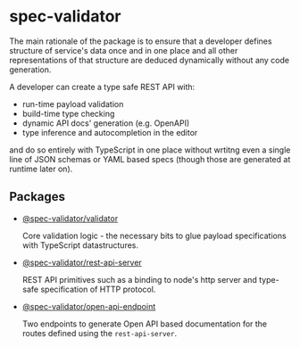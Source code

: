 # spec-validator

The main rationale of the package is to ensure that a developer
defines structure of service's data once and in one place and
all other representations of that structure are deduced dynamically
without any code generation.

A developer can create a type safe REST API with:

- run-time payload validation
- build-time type checking
- dynamic API docs' generation (e.g. OpenAPI)
- type inference and autocompletion in the editor

and do so entirely with TypeScript in one place without wrtitng even a single line of JSON schemas or YAML based specs (though those are generated at runtime later on).

## Packages

- [@spec-validator/validator](packages/validator/README.md)

  Core validation logic - the necessary bits to glue
  payload specifications with TypeScript datastructures.

- [@spec-validator/rest-api-server](packages/rest-api-server/README.md)

  REST API primitives such as a binding to node's http server
  and type-safe specification of HTTP protocol.

- [@spec-validator/open-api-endpoint](packages/open-api-endpoint/README.md)

  Two endpoints to generate Open API based documentation for
  the routes defined using the `rest-api-server`.
